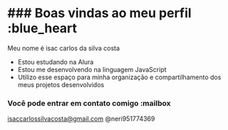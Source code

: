 # ### Boas vindas ao meu perfil :blue_heart
Meu nome é isac carlos da silva costa

- Estou estudando na Alura
- Estou me desenvolvendo na linguagem JavaScript
- Utilizo esse espaço para minha organização e compartilhamento dos meus projetos desenvolvidos
### Você pode entrar em contato comigo :mailbox

isaccarlossilvacosta@gmail.com
@neri951774369





